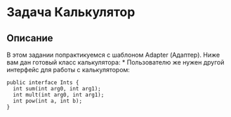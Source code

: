 # Задача Калькулятор
## Описание
В этом задании попрактикуемся с шаблоном Adapter (Адаптер). Ниже вам дан готовый класс калькулятора:
    *
Пользователю же нужен другой интерфейс для работы с калькулятором:

    public interface Ints {
      int sum(int arg0, int arg1);
      int mult(int arg0, int arg1);
      int pow(int a, int b);
    }
